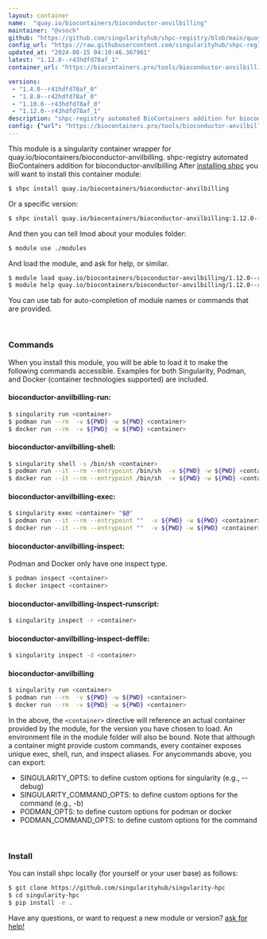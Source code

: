 ```yaml
---
layout: container
name:  "quay.io/biocontainers/bioconductor-anvilbilling"
maintainer: "@vsoch"
github: "https://github.com/singularityhub/shpc-registry/blob/main/quay.io/biocontainers/bioconductor-anvilbilling/container.yaml"
config_url: "https://raw.githubusercontent.com/singularityhub/shpc-registry/main/quay.io/biocontainers/bioconductor-anvilbilling/container.yaml"
updated_at: "2024-08-15 04:10:46.367961"
latest: "1.12.0--r43hdfd78af_1"
container_url: "https://biocontainers.pro/tools/bioconductor-anvilbilling"

versions:
 - "1.4.0--r41hdfd78af_0"
 - "1.8.0--r42hdfd78af_0"
 - "1.10.0--r43hdfd78af_0"
 - "1.12.0--r43hdfd78af_1"
description: "shpc-registry automated BioContainers addition for bioconductor-anvilbilling"
config: {"url": "https://biocontainers.pro/tools/bioconductor-anvilbilling", "maintainer": "@vsoch", "description": "shpc-registry automated BioContainers addition for bioconductor-anvilbilling", "latest": {"1.12.0--r43hdfd78af_1": "sha256:b90d1e7418678040889b1c8e4e3857dc79a99e6e8622328be9f331ea59b8f665"}, "tags": {"1.4.0--r41hdfd78af_0": "sha256:716ba39d17a0505c332775698ca850de9ec9dfc5553cfcd0c58bbe20f5637b3b", "1.8.0--r42hdfd78af_0": "sha256:d10cc264490830a536f8d19b8408517c21f4b500793c69a92b994ee4d7138007", "1.10.0--r43hdfd78af_0": "sha256:c8d5390129a1b7c0a4cb0eeb7a54f99c342489decbcdd94d801e382815efd628", "1.12.0--r43hdfd78af_1": "sha256:b90d1e7418678040889b1c8e4e3857dc79a99e6e8622328be9f331ea59b8f665"}, "docker": "quay.io/biocontainers/bioconductor-anvilbilling"}
---
```


This module is a singularity container wrapper for quay.io/biocontainers/bioconductor-anvilbilling.
shpc-registry automated BioContainers addition for bioconductor-anvilbilling
After [installing shpc](#install) you will want to install this container module:


```bash
$ shpc install quay.io/biocontainers/bioconductor-anvilbilling
```

Or a specific version:

```bash
$ shpc install quay.io/biocontainers/bioconductor-anvilbilling:1.12.0--r43hdfd78af_1
```

And then you can tell lmod about your modules folder:

```bash
$ module use ./modules
```

And load the module, and ask for help, or similar.

```bash
$ module load quay.io/biocontainers/bioconductor-anvilbilling/1.12.0--r43hdfd78af_1
$ module help quay.io/biocontainers/bioconductor-anvilbilling/1.12.0--r43hdfd78af_1
```

You can use tab for auto-completion of module names or commands that are provided.

<br>

### Commands

When you install this module, you will be able to load it to make the following commands accessible.
Examples for both Singularity, Podman, and Docker (container technologies supported) are included.

#### bioconductor-anvilbilling-run:

```bash
$ singularity run <container>
$ podman run --rm  -v ${PWD} -w ${PWD} <container>
$ docker run --rm  -v ${PWD} -w ${PWD} <container>
```

#### bioconductor-anvilbilling-shell:

```bash
$ singularity shell -s /bin/sh <container>
$ podman run --it --rm --entrypoint /bin/sh  -v ${PWD} -w ${PWD} <container>
$ docker run --it --rm --entrypoint /bin/sh  -v ${PWD} -w ${PWD} <container>
```

#### bioconductor-anvilbilling-exec:

```bash
$ singularity exec <container> "$@"
$ podman run --it --rm --entrypoint ""  -v ${PWD} -w ${PWD} <container> "$@"
$ docker run --it --rm --entrypoint ""  -v ${PWD} -w ${PWD} <container> "$@"
```

#### bioconductor-anvilbilling-inspect:

Podman and Docker only have one inspect type.

```bash
$ podman inspect <container>
$ docker inspect <container>
```

#### bioconductor-anvilbilling-inspect-runscript:

```bash
$ singularity inspect -r <container>
```

#### bioconductor-anvilbilling-inspect-deffile:

```bash
$ singularity inspect -d <container>
```



#### bioconductor-anvilbilling

```bash
$ singularity run <container>
$ podman run --rm  -v ${PWD} -w ${PWD} <container>
$ docker run --rm  -v ${PWD} -w ${PWD} <container>
```


In the above, the `<container>` directive will reference an actual container provided
by the module, for the version you have chosen to load. An environment file in the
module folder will also be bound. Note that although a container
might provide custom commands, every container exposes unique exec, shell, run, and
inspect aliases. For anycommands above, you can export:

 - SINGULARITY_OPTS: to define custom options for singularity (e.g., --debug)
 - SINGULARITY_COMMAND_OPTS: to define custom options for the command (e.g., -b)
 - PODMAN_OPTS: to define custom options for podman or docker
 - PODMAN_COMMAND_OPTS: to define custom options for the command

<br>

### Install

You can install shpc locally (for yourself or your user base) as follows:

```bash
$ git clone https://github.com/singularityhub/singularity-hpc
$ cd singularity-hpc
$ pip install -e .
```

Have any questions, or want to request a new module or version? [ask for help!](https://github.com/singularityhub/singularity-hpc/issues)